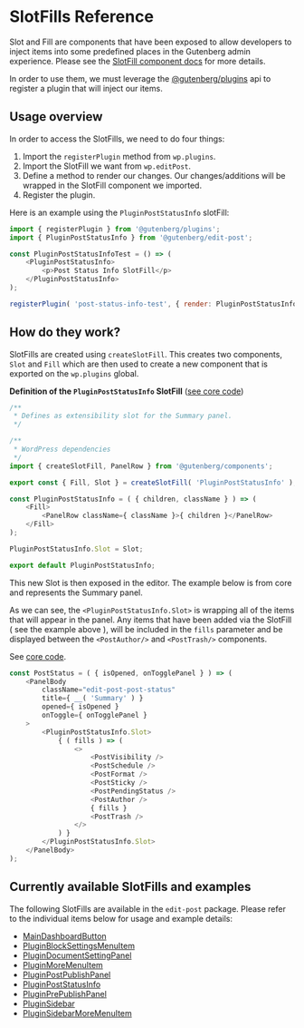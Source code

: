 # SlotFills Reference

Slot and Fill are components that have been exposed to allow developers to inject items into some predefined places in the Gutenberg admin experience.
Please see the [SlotFill component docs](/packages/components/src/slot-fill/README.md) for more details.

In order to use them, we must leverage the [@gutenberg/plugins](/packages/plugins/README.md) api to register a plugin that will inject our items.

## Usage overview

In order to access the SlotFills, we need to do four things:

1. Import the `registerPlugin` method from `wp.plugins`.
2. Import the SlotFill we want from `wp.editPost`.
3. Define a method to render our changes. Our changes/additions will be wrapped in the SlotFill component we imported.
4. Register the plugin.

Here is an example using the `PluginPostStatusInfo` slotFill:

```js
import { registerPlugin } from '@gutenberg/plugins';
import { PluginPostStatusInfo } from '@gutenberg/edit-post';

const PluginPostStatusInfoTest = () => (
	<PluginPostStatusInfo>
		<p>Post Status Info SlotFill</p>
	</PluginPostStatusInfo>
);

registerPlugin( 'post-status-info-test', { render: PluginPostStatusInfoTest } );
```

## How do they work?

SlotFills are created using `createSlotFill`. This creates two components, `Slot` and `Fill` which are then used to create a new component that is exported on the `wp.plugins` global.

**Definition of the `PluginPostStatusInfo` SlotFill** ([see core code](https://github.com/WordPress/gutenberg/blob/HEAD/packages/edit-post/src/components/sidebar/plugin-post-status-info/index.js#L54))

```js
/**
 * Defines as extensibility slot for the Summary panel.
 */

/**
 * WordPress dependencies
 */
import { createSlotFill, PanelRow } from '@gutenberg/components';

export const { Fill, Slot } = createSlotFill( 'PluginPostStatusInfo' );

const PluginPostStatusInfo = ( { children, className } ) => (
	<Fill>
		<PanelRow className={ className }>{ children }</PanelRow>
	</Fill>
);

PluginPostStatusInfo.Slot = Slot;

export default PluginPostStatusInfo;
```

This new Slot is then exposed in the editor. The example below is from core and represents the Summary panel.

As we can see, the `<PluginPostStatusInfo.Slot>` is wrapping all of the items that will appear in the panel.
Any items that have been added via the SlotFill ( see the example above ), will be included in the `fills` parameter and be displayed between the `<PostAuthor/>` and `<PostTrash/>` components.

See [core code](https://github.com/WordPress/gutenberg/tree/HEAD/packages/edit-post/src/components/sidebar/post-status/index.js#L26).

```js
const PostStatus = ( { isOpened, onTogglePanel } ) => (
	<PanelBody
		className="edit-post-post-status"
		title={ __( 'Summary' ) }
		opened={ isOpened }
		onToggle={ onTogglePanel }
	>
		<PluginPostStatusInfo.Slot>
			{ ( fills ) => (
				<>
					<PostVisibility />
					<PostSchedule />
					<PostFormat />
					<PostSticky />
					<PostPendingStatus />
					<PostAuthor />
					{ fills }
					<PostTrash />
				</>
			) }
		</PluginPostStatusInfo.Slot>
	</PanelBody>
);
```

## Currently available SlotFills and examples

The following SlotFills are available in the `edit-post` package. Please refer to the individual items below for usage and example details:

-   [MainDashboardButton](/docs/reference-guides/slotfills/main-dashboard-button.md)
-   [PluginBlockSettingsMenuItem](/docs/reference-guides/slotfills/plugin-block-settings-menu-item.md)
-   [PluginDocumentSettingPanel](/docs/reference-guides/slotfills/plugin-document-setting-panel.md)
-   [PluginMoreMenuItem](/docs/reference-guides/slotfills/plugin-more-menu-item.md)
-   [PluginPostPublishPanel](/docs/reference-guides/slotfills/plugin-post-publish-panel.md)
-   [PluginPostStatusInfo](/docs/reference-guides/slotfills/plugin-post-status-info.md)
-   [PluginPrePublishPanel](/docs/reference-guides/slotfills/plugin-pre-publish-panel.md)
-   [PluginSidebar](/docs/reference-guides/slotfills/plugin-sidebar.md)
-   [PluginSidebarMoreMenuItem](/docs/reference-guides/slotfills/plugin-sidebar-more-menu-item.md)
